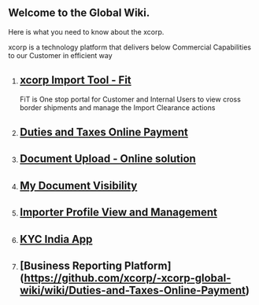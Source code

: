 ## Welcome to the Global Wiki.

Here is what you need to know about the xcorp.

xcorp is a technology platform that delivers below Commercial Capabilities to our Customer in efficient way

1. ## [xcorp Import Tool - Fit](https://github.com/xcorp/-xcorp-global-wiki/wiki/FiT-%E2%80%90-xcorp-Import-Tool)
   FiT is One stop portal for Customer and Internal Users to view cross border shipments and manage the Import Clearance actions
2. ## [Duties and Taxes Online Payment ](https://github.com/xcorp/-xcorp-global-wiki/wiki/Duties-and-Taxes-Online-Payment)

3. ## [Document Upload - Online solution](https://github.com/xcorp/-xcorp-global-wiki/wiki/Document-Upload-Developer-Page)

4. ## [My Document Visibility](https://github.com/xcorp/-xcorp-global-wiki/wiki/Document-Upload-Developer-Page)

5. ## [Importer Profile View and Management](https://github.com/xcorp/-xcorp-global-wiki/wiki/Document-Upload-Developer-Page)

6. ## [KYC India App](https://github.com/xcorp/-xcorp-global-wiki/wiki/Document-Upload-Developer-Page)

7. ## [Business Reporting Platform] (https://github.com/xcorp/-xcorp-global-wiki/wiki/Duties-and-Taxes-Online-Payment)


    
